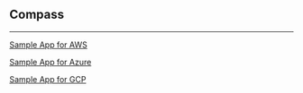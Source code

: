 ## Compass
---
[Sample App for AWS](https://github.com/XinYang-YXY/cloudsearch-sample-app/tree/AWS)

[Sample App for Azure](https://github.com/XinYang-YXY/cloudsearch-sample-app/tree/Azure)

[Sample App for GCP](https://github.com/XinYang-YXY/cloudsearch-sample-app/tree/GCP)